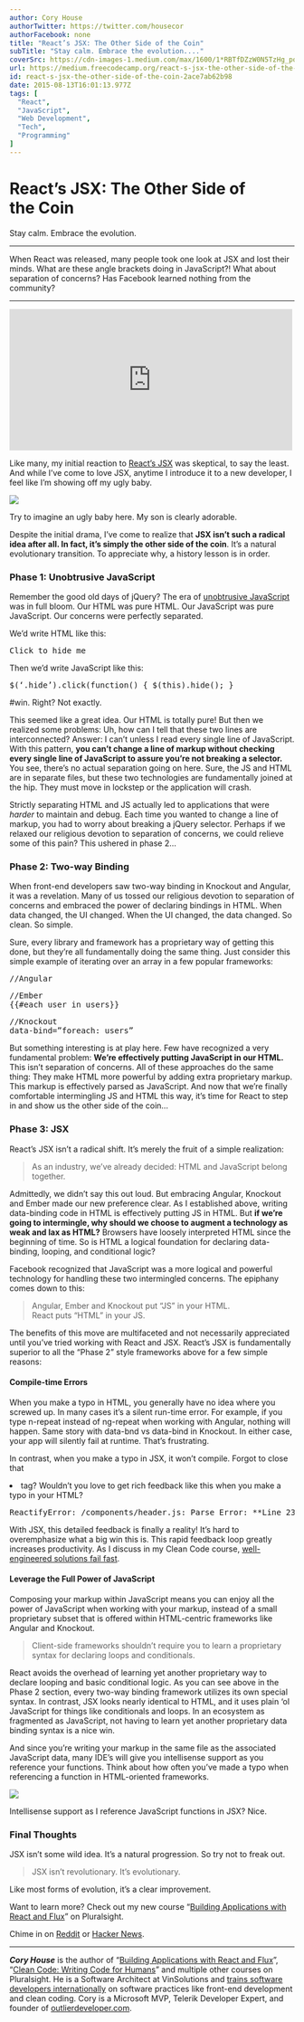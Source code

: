 ```yaml
---
author: Cory House
authorTwitter: https://twitter.com/housecor
authorFacebook: none
title: "React’s JSX: The Other Side of the Coin"
subTitle: "Stay calm. Embrace the evolution...."
coverSrc: https://cdn-images-1.medium.com/max/1600/1*RBTfDZzW0N5TzHg_pqWmSg.png
url: https://medium.freecodecamp.org/react-s-jsx-the-other-side-of-the-coin-2ace7ab62b98
id: react-s-jsx-the-other-side-of-the-coin-2ace7ab62b98
date: 2015-08-13T16:01:13.977Z
tags: [
  "React",
  "JavaScript",
  "Web Development",
  "Tech",
  "Programming"
]
---
```

# React’s JSX: The Other Side of the Coin

Stay calm. Embrace the evolution.



















* * *







When React was released, many people took one look at JSX and lost their minds. What are these angle brackets doing in JavaScript?! What about separation of concerns? Has Facebook learned nothing from the community?











* * *











<iframe width="500" height="250" src="https://medium.freecodecamp.org/media/b0419e4bccb7d3af9c0f2e09d707d0a8?postId=2ace7ab62b98" data-media-id="b0419e4bccb7d3af9c0f2e09d707d0a8" allowfullscreen="" frameborder="0"></iframe>





Like many, my initial reaction to [React’s JSX](https://facebook.github.io/react/docs/jsx-in-depth.html) was skeptical, to say the least. And while I’ve come to love JSX, anytime I introduce it to a new developer, I feel like I’m showing off my ugly baby.



![](https://cdn-images-1.medium.com/max/1600/1*RBTfDZzW0N5TzHg_pqWmSg.png)

Try to imagine an ugly baby here. My son is clearly adorable.



Despite the initial drama, I’ve come to realize that **JSX isn’t such a radical idea after all. In fact, it’s simply the other side of the coin**. It’s a natural evolutionary transition. To appreciate why, a history lesson is in order.

### Phase 1: Unobtrusive JavaScript

Remember the good old days of jQuery? The era of [unobtrusive JavaScript](https://en.wikipedia.org/wiki/Unobtrusive_JavaScript) was in full bloom. Our HTML was pure HTML. Our JavaScript was pure JavaScript. Our concerns were perfectly separated.

We’d write HTML like this:

<pre name="d41e" id="d41e" class="graf graf--pre graf-after--p">Click to hide me</pre>

Then we’d write JavaScript like this:

<pre name="dd44" id="dd44" class="graf graf--pre graf-after--p">$(‘.hide’).click(function() { $(this).hide(); } </pre>

#win. Right? Not exactly.

This seemed like a great idea. Our HTML is totally pure! But then we realized some problems: Uh, how can I tell that these two lines are interconnected? Answer: I can’t unless I read every single line of JavaScript. With this pattern, **you can’t change a line of markup without checking every single line of JavaScript to assure you’re not breaking a selector.** You see, there’s no actual separation going on here. Sure, the JS and HTML are in separate files, but these two technologies are fundamentally joined at the hip. They must move in lockstep or the application will crash.

Strictly separating HTML and JS actually led to applications that were _harder_ to maintain and debug. Each time you wanted to change a line of markup, you had to worry about breaking a jQuery selector. Perhaps if we relaxed our religious devotion to separation of concerns, we could relieve some of this pain? This ushered in phase 2…

### Phase 2: Two-way Binding

When front-end developers saw two-way binding in Knockout and Angular, it was a revelation. Many of us tossed our religious devotion to separation of concerns and embraced the power of declaring bindings in HTML. When data changed, the UI changed. When the UI changed, the data changed. So clean. So simple.

Sure, every library and framework has a proprietary way of getting this done, but they’re all fundamentally doing the same thing. Just consider this simple example of iterating over an array in a few popular frameworks:

<pre name="41f3" id="41f3" class="graf graf--pre graf-after--p">//Angular  
</pre>

<pre name="b55c" id="b55c" class="graf graf--pre graf-after--pre">//Ember  
{{#each user in users}}</pre>

<pre name="7953" id="7953" class="graf graf--pre graf-after--pre">//Knockout  
data-bind=”foreach: users”</pre>

But something interesting is at play here. Few have recognized a very fundamental problem: **We’re effectively putting JavaScript in our HTML.** This isn’t separation of concerns. All of these approaches do the same thing: They make HTML more powerful by adding extra proprietary markup. This markup is effectively parsed as JavaScript. And now that we’re finally comfortable intermingling JS and HTML this way, it’s time for React to step in and show us the other side of the coin…

### Phase 3: JSX

React’s JSX isn’t a radical shift. It’s merely the fruit of a simple realization:

> As an industry, we’ve already decided: HTML and JavaScript belong together.

Admittedly, we didn’t say this out loud. But embracing Angular, Knockout and Ember made our new preference clear. As I established above, writing data-binding code in HTML is effectively putting JS in HTML. But **if we’re going to intermingle, why should we choose to augment a technology as weak and lax as HTML?** Browsers have loosely interpreted HTML since the beginning of time. So is HTML a logical foundation for declaring data-binding, looping, and conditional logic?

Facebook recognized that JavaScript was a more logical and powerful technology for handling these two intermingled concerns. The epiphany comes down to this:

> Angular, Ember and Knockout put “JS” in your HTML.  
> React puts “HTML” in your JS.

The benefits of this move are multifaceted and not necessarily appreciated until you’ve tried working with React and JSX. React’s JSX is fundamentally superior to all the “Phase 2” style frameworks above for a few simple reasons:

#### Compile-time Errors

When you make a typo in HTML, you generally have no idea where you screwed up. In many cases it’s a silent run-time error. For example, if you type n-repeat instead of ng-repeat when working with Angular, nothing will happen. Same story with data-bnd vs data-bind in Knockout. In either case, your app will silently fail at runtime. That’s frustrating.

In contrast, when you make a typo in JSX, it won’t compile. Forgot to close that <li> tag? Wouldn’t you love to get rich feedback like this when you make a typo in your HTML?

<pre name="5328" id="5328" class="graf graf--pre graf-after--p">ReactifyError: /components/header.js: Parse Error: **Line 23**: Expected corresponding JSX closing tag for li while parsing file: /components/header.js</pre>

With JSX, this detailed feedback is finally a reality! It’s hard to overemphasize what a big win this is. This rapid feedback loop greatly increases productivity. As I discuss in my Clean Code course, [well- engineered solutions fail fast](http://www.pluralsight.com/courses/writing-clean-code-humans).

#### Leverage the Full Power of JavaScript

Composing your markup within JavaScript means you can enjoy all the power of JavaScript when working with your markup, instead of a small proprietary subset that is offered within HTML-centric frameworks like Angular and Knockout.

> Client-side frameworks shouldn’t require you to learn a proprietary syntax for declaring loops and conditionals.

React avoids the overhead of learning yet another proprietary way to declare looping and basic conditional logic. As you can see above in the Phase 2 section, every two-way binding framework utilizes its own special syntax. In contrast, JSX looks nearly identical to HTML, and it uses plain ‘ol JavaScript for things like conditionals and loops. In an ecosystem as fragmented as JavaScript, not having to learn yet another proprietary data binding syntax is a nice win.

And since you’re writing your markup in the same file as the associated JavaScript data, many IDE’s will give you intellisense support as you reference your functions. Think about how often you’ve made a typo when referencing a function in HTML-oriented frameworks.



![](https://cdn-images-1.medium.com/max/1600/1*Q1aeCkZFM6hB8dkbY4HHqA.png)

Intellisense support as I reference JavaScript functions in JSX? Nice.



### Final Thoughts

JSX isn’t some wild idea. It’s a natural progression. So try not to freak out.

> JSX isn’t revolutionary. It’s evolutionary.

Like most forms of evolution, it’s a clear improvement.

Want to learn more? Check out my new course “[Building Applications with React and Flux](http://www.pluralsight.com/author/cory-house)” on Pluralsight.

Chime in on [Reddit](https://www.reddit.com/r/javascript/comments/3gv4at/reacts_jsx_dont_freak_out_its_evolutionary/) or [Hacker News](https://news.ycombinator.com/item?id=10056366).











* * *







**_Cory House_** is the author of “[Building Applications with React and Flux](https://www.pluralsight.com/courses/react-flux-building-applications)”, “[Clean Code: Writing Code for Humans](https://www.google.com/url?sa=t&rct=j&q=&esrc=s&source=web&cd=1&cad=rja&uact=8&ved=0ahUKEwiK1pXx89nJAhUujoMKHeuWAEUQFggcMAA&url=https%3A%2F%2Fwww.pluralsight.com%2Fcourses%2Fwriting-clean-code-humans&usg=AFQjCNEBfkBoN-IgCn_1jFUqWDAUIxcmAw&sig2=Ub9Wup4k4mrw_ffPgYu3tA)” and multiple other courses on Pluralsight. He is a Software Architect at VinSolutions and [trains software developers internationally](http://www.bitnative.com/training/) on software practices like front-end development and clean coding. Cory is a Microsoft MVP, Telerik Developer Expert, and founder of [outlierdeveloper.com](http://www.outlierdeveloper.com).








